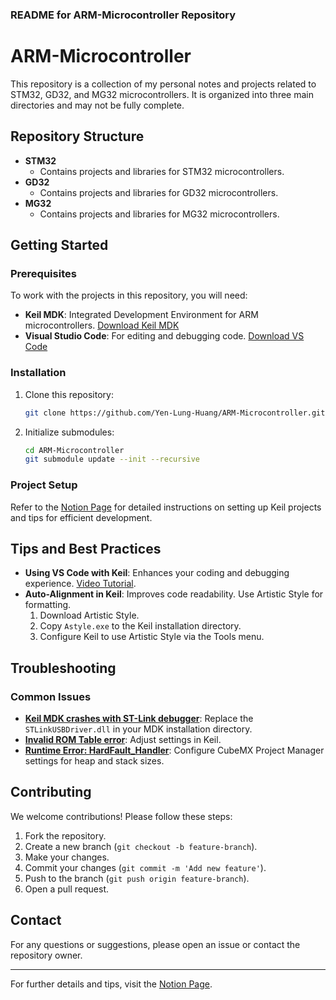 ### README for ARM-Microcontroller Repository

# ARM-Microcontroller

This repository is a collection of my personal notes and projects related to STM32, GD32, and MG32 microcontrollers. It is organized into three main directories and may not be fully complete.

## Repository Structure

- **STM32**
  - Contains projects and libraries for STM32 microcontrollers.
- **GD32**
  - Contains projects and libraries for GD32 microcontrollers.
- **MG32**
  - Contains projects and libraries for MG32 microcontrollers.

## Getting Started

### Prerequisites

To work with the projects in this repository, you will need:

- **Keil MDK**: Integrated Development Environment for ARM microcontrollers. [Download Keil MDK](https://www.keil.com/download/)
- **Visual Studio Code**: For editing and debugging code. [Download VS Code](https://code.visualstudio.com/)

### Installation

1. Clone this repository:
   ```bash
   git clone https://github.com/Yen-Lung-Huang/ARM-Microcontroller.git
   ```
2. Initialize submodules:
   ```bash
   cd ARM-Microcontroller
   git submodule update --init --recursive
   ```

### Project Setup

Refer to the [Notion Page](https://yen-lung-huang.notion.site/KEIL-MDK-6a0c48f6123f4da9a6e4cb1625dc8c88?pvs=4) for detailed instructions on setting up Keil projects and tips for efficient development.

## Tips and Best Practices

- **Using VS Code with Keil**: Enhances your coding and debugging experience. [Video Tutorial](https://www.youtube.com/watch?v=Kqx5ySmTHuw&t=53s).
- **Auto-Alignment in Keil**: Improves code readability. Use Artistic Style for formatting.
  1. Download Artistic Style.
  2. Copy `Astyle.exe` to the Keil installation directory.
  3. Configure Keil to use Artistic Style via the Tools menu.

## Troubleshooting

### Common Issues

- **[Keil MDK crashes with ST-Link debugger](https://www.notion.so/yen-lung-huang/KEIL-MDK-6a0c48f6123f4da9a6e4cb1625dc8c88?pvs=4#7eb312c2c7a2479a8b835e0fffe28675)**: Replace the `STLinkUSBDriver.dll` in your MDK installation directory.
- **[Invalid ROM Table error](https://www.notion.so/yen-lung-huang/KEIL-MDK-6a0c48f6123f4da9a6e4cb1625dc8c88?pvs=4#e15d1210f1704c99a78ca07336771146)**: Adjust settings in Keil.
- **[Runtime Error: HardFault_Handler](https://www.notion.so/yen-lung-huang/KEIL-MDK-6a0c48f6123f4da9a6e4cb1625dc8c88?pvs=4#51b0328136534345908d507c4b7c8aa9)**: Configure CubeMX Project Manager settings for heap and stack sizes.

## Contributing

We welcome contributions! Please follow these steps:

1. Fork the repository.
2. Create a new branch (`git checkout -b feature-branch`).
3. Make your changes.
4. Commit your changes (`git commit -m 'Add new feature'`).
5. Push to the branch (`git push origin feature-branch`).
6. Open a pull request.

## Contact

For any questions or suggestions, please open an issue or contact the repository owner.

---

For further details and tips, visit the [Notion Page](https://yen-lung-huang.notion.site/KEIL-MDK-6a0c48f6123f4da9a6e4cb1625dc8c88?pvs=4).
